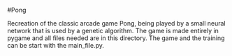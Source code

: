 #Pong

Recreation of the classic arcade game Pong, being played by a small neural network that is used by a genetic algorithm. 
The game is made entirely in pygame and all files needed are in this directory. The game and the training can be start with the
main_file.py.
